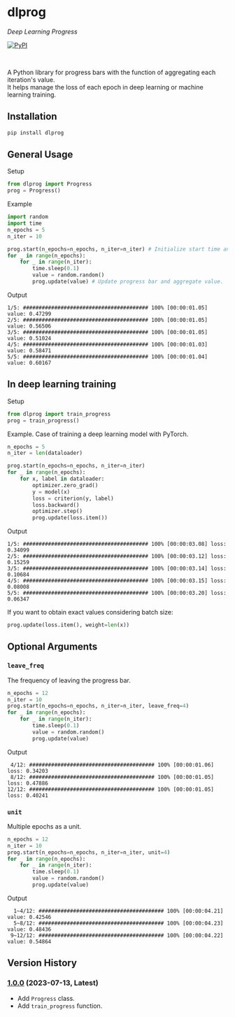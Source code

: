 # dlprog

*Deep Learning Progress*

[![PyPI](https://img.shields.io/pypi/v/dlprog)](https://pypi.org/project/dlprog/1.0.0/)

<br>

A Python library for progress bars with the function of aggregating each iteration's value.  
It helps manage the loss of each epoch in deep learning or machine learning training.

## Installation

```bash
pip install dlprog
```

## General Usage

Setup

```python
from dlprog import Progress
prog = Progress()
```

Example

```python
import random
import time
n_epochs = 5
n_iter = 10

prog.start(n_epochs=n_epochs, n_iter=n_iter) # Initialize start time and epoch.
for _ in range(n_epochs):
    for _ in range(n_iter):
        time.sleep(0.1)
        value = random.random()
        prog.update(value) # Update progress bar and aggregate value.
```

Output

```
1/5: ######################################## 100% [00:00:01.05] value: 0.47299 
2/5: ######################################## 100% [00:00:01.05] value: 0.56506 
3/5: ######################################## 100% [00:00:01.05] value: 0.51024 
4/5: ######################################## 100% [00:00:01.03] value: 0.58471 
5/5: ######################################## 100% [00:00:01.04] value: 0.60167 
```

## In deep learning training

Setup

```python
from dlprog import train_progress
prog = train_progress()
```

Example. Case of training a deep learning model with PyTorch.

```python
n_epochs = 5
n_iter = len(dataloader)

prog.start(n_epochs=n_epochs, n_iter=n_iter)
for _ in range(n_epochs):
    for x, label in dataloader:
        optimizer.zero_grad()
        y = model(x)
        loss = criterion(y, label)
        loss.backward()
        optimizer.step()
        prog.update(loss.item())
```

Output

```
1/5: ######################################## 100% [00:00:03.08] loss: 0.34099 
2/5: ######################################## 100% [00:00:03.12] loss: 0.15259 
3/5: ######################################## 100% [00:00:03.14] loss: 0.10684 
4/5: ######################################## 100% [00:00:03.15] loss: 0.08008 
5/5: ######################################## 100% [00:00:03.20] loss: 0.06347 
```

If you want to obtain exact values considering batch size:

```python
prog.update(loss.item(), weight=len(x))
```

## Optional Arguments

### `leave_freq`

The frequency of leaving the progress bar.

```python
n_epochs = 12
n_iter = 10
prog.start(n_epochs=n_epochs, n_iter=n_iter, leave_freq=4)
for _ in range(n_epochs):
    for _ in range(n_iter):
        time.sleep(0.1)
        value = random.random()
        prog.update(value)
```

Output

```
 4/12: ######################################## 100% [00:00:01.06] loss: 0.34203 
 8/12: ######################################## 100% [00:00:01.05] loss: 0.47886 
12/12: ######################################## 100% [00:00:01.05] loss: 0.40241 
```

### `unit`

Multiple epochs as a unit.

```python
n_epochs = 12
n_iter = 10
prog.start(n_epochs=n_epochs, n_iter=n_iter, unit=4)
for _ in range(n_epochs):
    for _ in range(n_iter):
        time.sleep(0.1)
        value = random.random()
        prog.update(value)
```

Output

```
  1~4/12: ######################################## 100% [00:00:04.21] value: 0.42546 
  5~8/12: ######################################## 100% [00:00:04.23] value: 0.48436 
 9~12/12: ######################################## 100% [00:00:04.22] value: 0.54864 
```

## Version History

### [1.0.0](https://pypi.org/project/dlprog/1.0.0/) (2023-07-13, Latest)
- Add `Progress` class.
- Add `train_progress` function.

